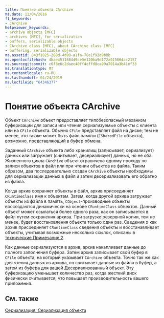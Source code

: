 ```yaml
---
title: Понятие объекта CArchive
ms.date: 11/04/2016
f1_keywords:
- CArchive
helpviewer_keywords:
- archive objects [MFC]
- archives [MFC], for serialization
- buffers, serializable objects
- CArchive class [MFC], about CArchive class [MFC]
- buffering, serializable objects
ms.assetid: 843f1825-288d-4d89-a1fa-70e1f92d9b8b
ms.openlocfilehash: 4bae451168449ce3e120ba9d172a615864ac2157
ms.sourcegitcommit: c6f8e6c2daec40ff4effd8ca99a7014a3b41ef33
ms.translationtype: MT
ms.contentlocale: ru-RU
ms.lasthandoff: 04/24/2019
ms.locfileid: "64346377"
---
```

# <a name="what-is-a-carchive-object"></a>Понятие объекта CArchive

Объект `CArchive` объект предоставляет типобезопасный механизм буферизации для записи или чтения сериализуемые объекты с клиента или на `CFile` объекта. Обычно `CFile` представляет файл на диске; тем не менее, это также может быть файл памяти (`CSharedFile` объекта), возможно, представляющий в буфер обмена.

Заданный `CArchive` объекта либо хранилищ (записывает, сериализует) данных или загружает (считывает, десериализует) данных, но не оба. Жизненного цикла `CArchive` объект ограничена одному проходу по записи объектов в файл или при чтении объектов из файла. Таким образом, два последовательно создан `CArchive` объекты необходимы для сериализации данных в файл и затем десериализовать его обратно из файла.

Когда архив сохраняет объекты в файл, архив присоединяет `CRuntimeClass` имя к объектам. Затем, когда другой архива загружает объекты из файла в память, `CObject`-производные объекты воссоздаются динамически на основе `CRuntimeClass` объектов. Данный объект может ссылаться более одного раза, как он записывается в файл путем сохранения архива. При загрузке резервной копии, тем не менее, будет восстановления объекта только один раз. Сведения о как архив присоединяет `CRuntimeClass` сведения объекты и восстанавливает объекты, учитывая возможные несколько ссылок, описаны в [технические Примечание 2](../mfc/tn002-persistent-object-data-format.md).

Как данные сериализуются в архив, архив накапливает данные до полного заполнения буфера. Затем архив записывает свой буфер в `CFile` объекта, на который указывает `CArchive` объекта. Точно так же как для чтения данных из архива, он считывает данные из файла в буфер, а затем из буфера для вашей Десериализованный объект. Эту буферизацию уменьшает количество раз, когда жесткий диск физически считывается, что повышает производительность вашего приложения.

## <a name="see-also"></a>См. также

[Сериализация. Сериализация объекта](../mfc/serialization-serializing-an-object.md)
